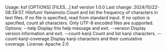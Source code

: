 Usage: ksf [OPTIONS] [FILES...]
ksf version 1.0.0 Last change: 2024/10/22-08:39:57. Hilofumi Yamamoto
Count and list the frequency of characters in text files.
If no file is specified, read from standard input.
If no option is specified, count all characters.
Only UTF-8 encoded files are supported.
Options:
--help Display this help message and exit.
--version Display version information and exit.
--count-kanji Count and list kanji characters.
--count-kanji-coverage Display kanji characters and their cumulative coverage.
License: Apache 2.0
